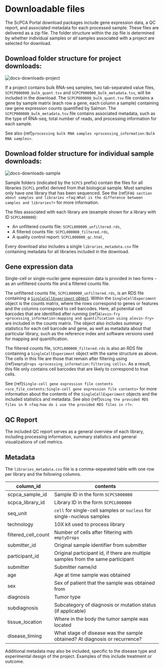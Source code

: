 # Downloadable files

The ScPCA Portal download packages include gene expression data, a QC report, and associated metadata for each processed sample.
These files are delivered as a zip file.
The folder structure within the zip file is determined by whether individual samples or all samples associated with a project are selected for download.  

## Download folder structure for project downloads:
![docs-downloads-project](https://user-images.githubusercontent.com/15315514/143308420-a3cca10d-814f-4c52-b934-98d5e9cef1c5.png)

If a project contains bulk RNA-seq samples, two tab-separated value files, `SCPCP000000_bulk_quant.tsv` and `SCPCP000000_bulk_metadata.tsv`, will be included in the download. 
The `SCPCP000000_bulk_quant.tsv` file contains a gene by sample matrix (each row a gene, each column a sample) containing raw gene expression counts quantified by Salmon.
The `SCPCP000000_bulk_metadata.tsv` file contains associated metadata, such as the type of RNA-seq, total number of reads, and processing information for each sample.  
 
See also {ref}`processing bulk RNA samples <processing_information:Bulk RNA samples>`.   

## Download folder structure for individual sample downloads:
![docs-downloads-sample](https://user-images.githubusercontent.com/15315514/143308436-715c03ec-fd39-45ba-8213-f24ca14ed0eb.png)

Sample folders (indicated by the `SCPCS` prefix) contain the files for all libraries (`SCPCL` prefix) derived from that biological sample.
Most samples only have one library that has been sequenced.
See the {ref}`FAQ section about samples and libraries <faq:What is the difference between samples and libraries?>` for more information.

The files associated with each library are (example shown for a library with ID `SCPCL000000`):
- An unfiltered counts file: `SCPCL000000_unfiltered.rds`,
- A filtered counts file: `SCPCL000000_filtered.rds`,
- A quality control report: `SCPCL000000_qc.html`,

Every download also includes a single `libraries_metadata.csv` file containing metadata for all libraries included in the download.

## Gene expression data

Single-cell or single-nuclei gene expression data is provided in two forms - as an unfiltered counts file and a filtered counts file.

The unfiltered counts file, `SCPCL000000_unfiltered.rds`, is an RDS file containing a [`SingleCellExperiment` object](http://bioconductor.org/books/3.13/OSCA.intro/the-singlecellexperiment-class.html).
Within the `SingleCellExperiment` object is the counts matrix, where the rows correspond to genes or features and the columns correspond to cell barcodes.
Here, all potential cell barcodes that are identified after running {ref}`Alevin-fry <processing_information:mapping and quantification using alevin-fry>` are included in the counts matrix.
The object also includes summary statistics for each cell barcode and gene, as well as metadata about that particular library, such as the reference index and software versions used for mapping and quantification.

The filtered counts file, `SCPCL000000_filtered.rds` is also an RDS file containing a `SingleCellExperiment` object with the same structure as above.
The cells in this file are those that remain after filtering using {ref}`emptyDrops <processing_information:filtering cells>`.
As a result, this file only contains cell barcodes that are likely to correspond to true cells.

See {ref}`Single-cell gene expression file contents <sce_file_contents:Single-cell gene expression file contents>` for more information about the contents of the `SingleCellExperiment` objects and the included statistics and metadata.
See also {ref}`Using the provided RDS files in R <faq:how do i use the provided RDS files in r?>`.

## QC Report

The included QC report serves as a general overview of each library, including processing information, summary statistics and general visualizations of cell metrics.

## Metadata

The `libraries_metadata.csv` file is a comma-separated table with one row per library and the following columns.

| column_id       | contents                                                       |
|-----------------|----------------------------------------------------------------|
| scpca_sample_id | Sample ID in the form `SCPCS000000`                            |
| scpca_library_id | Library ID in the form `SCPCL000000`                          |
| seq_unit        | `cell` for single-cell samples or `nucleus` for single-nucleus samples |
| technology      | 10X kit used to process library                                |
| filtered_cell_count | Number of cells after filtering with `emptyDrops`          |
| submitter_id    | Original sample identifier from submitter                      |
| participant_id  | Original participant id, if there are multiple samples from the same participant                                                                        |
| submitter       | Submitter name/id                                              |
| age             | Age at time sample was obtained                                |
| sex             | Sex of patient that the sample was obtained from               |
| diagnosis       | Tumor type                                                     |
| subdiagnosis    | Subcategory of diagnosis or mutation status (if applicable)    |
| tissue_location | Where in the body the tumor sample was located                 |
| disease_timing  | What stage of disease was the sample obtained? At diagnosis or recurrence? |

Additional metadata may also be included, specific to the disease type and experimental design of the project.
Examples of this include treatment or outcome.
